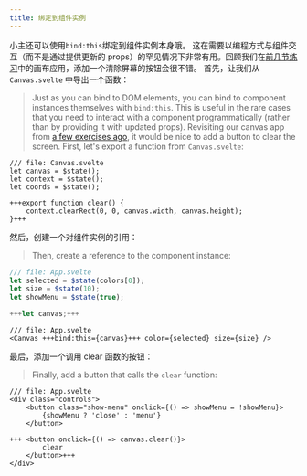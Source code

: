 ```yaml
---
title: 绑定到组件实例
---
```


小主还可以使用`bind:this`绑定到组件实例本身哦。
这在需要以编程方式与组件交互（而不是通过提供更新的 props）的罕见情况下非常有用。回顾我们在[前几节练习](actions)中的画布应用，添加一个清除屏幕的按钮会很不错。
首先，让我们从 `Canvas.svelte` 中导出一个函数：
> Just as you can bind to DOM elements, you can bind to component instances themselves with `bind:this`.
> This is useful in the rare cases that you need to interact with a component programmatically (rather than by providing it with updated props). Revisiting our canvas app from [a few exercises ago](actions), it would be nice to add a button to clear the screen.
> First, let's export a function from `Canvas.svelte`:

```svelte
/// file: Canvas.svelte
let canvas = $state();
let context = $state();
let coords = $state();

+++export function clear() {
	context.clearRect(0, 0, canvas.width, canvas.height);
}+++
```
然后，创建一个对组件实例的引用：
> Then, create a reference to the component instance:

```js
/// file: App.svelte
let selected = $state(colors[0]);
let size = $state(10);
let showMenu = $state(true);

+++let canvas;+++
```

```svelte
/// file: App.svelte
<Canvas +++bind:this={canvas}+++ color={selected} size={size} />
```

最后，添加一个调用 clear 函数的按钮：
> Finally, add a button that calls the `clear` function:

```svelte
/// file: App.svelte
<div class="controls">
	<button class="show-menu" onclick={() => showMenu = !showMenu}>
		{showMenu ? 'close' : 'menu'}
	</button>

+++	<button onclick={() => canvas.clear()}>
		clear
	</button>+++
</div>
```
